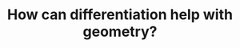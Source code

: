 ---
id: G5
title: How can differentiation help with geometry?
dependencies: 
    - G4
    - C3
keyQuestions:
    - When and how can we find the equation of a tangent to a function or object at a point?
    - When and how can we find the equation of a normal to a function or object at a point?
    - What is the relationship between a tangent and a normal?

---